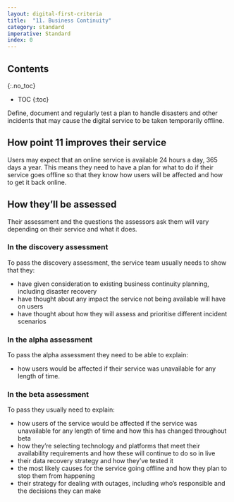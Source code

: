 ```yaml
---
layout: digital-first-criteria
title:  "11. Business Continuity"
category: standard
imperative: Standard
index: 0
---
```


## Contents
{:.no_toc}
* TOC
{:toc}
<!--TOC max3-->


Define, document and regularly test a plan to handle disasters and other incidents that may cause the digital service to be taken temporarily offline.

## How point 11 improves their service

Users may expect that an online service is available 24 hours a day, 365 days a year. This means they need to have a plan for what to do if their service goes offline so that they know how users will be affected and how to get it back online.

## How they’ll be assessed

Their assessment and the questions the assessors ask them will vary depending on their service and what it does.

### In the discovery assessment

To pass the discovery assessment, the service team usually needs to show that they:

* have given consideration to existing business continuity planning, including disaster recovery
* have thought about any impact the service not being available will have on users
* have thought about how they will assess and prioritise different incident scenarios

### In the alpha assessment

To pass the alpha assessment they need to be able to explain:

* how users would be affected if their service was unavailable for any length of time.

### In the beta assessment

To pass they usually need to explain:

* how users of the service would be affected if the service was unavailable for any length of time and how this has changed throughout beta
* how they’re selecting technology and platforms that meet their availability requirements and how these will continue to do so in live
* their data recovery strategy and how they’ve tested it
* the most likely causes for the service going offline and how they plan to stop them from happening
* their strategy for dealing with outages, including who’s responsible and the decisions they can make
